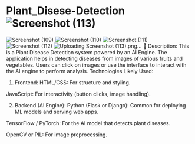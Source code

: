 # Plant_Disese-Detection![Screenshot (113)](https://github.com/user-attachments/assets/89375aff-7fee-478d-82aa-00ee9f93ddd4)
![Screenshot (109)](https://github.com/user-attachments/assets/7a39af7a-fd44-4088-9ce4-25952ec1492b)
![Screenshot (110)](https://github.com/user-attachments/assets/82cc3e60-6bd4-427b-bc83-12a768fd2059)
![Screenshot (111)](https://github.com/user-attachments/assets/35239cf3-d50d-48d5-a9c2-804c7bd89c7e)
![Screenshot (112)](https://github.com/user-attachments/assets/b0bfce4f-d7ee-408d-b89a-c2da7e9fda20)
![Uploading Screenshot (113).png…]()
🌿 Description:
This is a Plant Disease Detection system powered by an AI Engine. The application helps in detecting diseases from images of various fruits and vegetables. Users can click on images or use the interface to interact with the AI engine to perform analysis.
Technologies Likely Used:
1. Frontend:
HTML/CSS: For structure and styling.

JavaScript: For interactivity (button clicks, image handling).

2. Backend (AI Engine):
Python (Flask or Django): Common for deploying ML models and serving web apps.

TensorFlow / PyTorch: For the AI model that detects plant diseases.

OpenCV or PIL: For image preprocessing.
